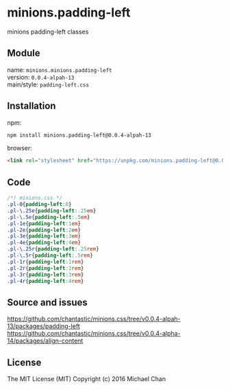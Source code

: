 # minions.padding-left
minions padding-left classes

## Module
name: `minions.minions.padding-left`  
version: `0.0.4-alpah-13`  
main/style: `padding-left.css`  

## Installation
npm:
```bash
npm install minions.padding-left@0.0.4-alpah-13
```

browser:
```html
<link rel="stylesheet" href="https://unpkg.com/minions.padding-left@0.0.4-alpah-13" />
```

## Code
```css
/*! minions.css */
.pl-0{padding-left:0}
.pl-\.25e{padding-left:.25em}
.pl-\.5e{padding-left:.5em}
.pl-1e{padding-left:1em}
.pl-2e{padding-left:2em}
.pl-3e{padding-left:3em}
.pl-4e{padding-left:4em}
.pl-\.25r{padding-left:.25rem}
.pl-\.5r{padding-left:.5rem}
.pl-1r{padding-left:1rem}
.pl-2r{padding-left:2rem}
.pl-3r{padding-left:3rem}
.pl-4r{padding-left:4rem}

```

## Source and issues

https://github.com/chantastic/minions.css/tree/v0.0.4-alpah-13/packages/padding-left
https://github.com/chantastic/minions.css/tree/v0.0.4-alpha-14/packages/align-content

## License

The MIT License (MIT)
Copyright (c) 2016 Michael Chan